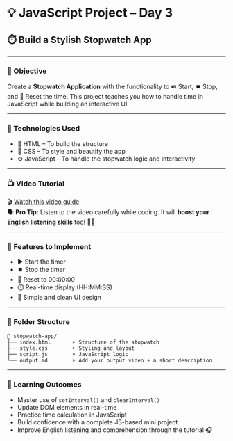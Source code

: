 
# 💡 JavaScript Project – Day 3  
## ⏱️ Build a Stylish Stopwatch App

---

### 🎯 Objective  
Create a **Stopwatch Application** with the functionality to ⏯️ Start, ⏹️ Stop, and 🔄 Reset the time. This project teaches you how to handle time in JavaScript while building an interactive UI.

---

### 🧰 Technologies Used
- 🧱 HTML – To build the structure  
- 🎨 CSS – To style and beautify the app  
- ⚙️ JavaScript – To handle the stopwatch logic and interactivity  

---

### 📺 Video Tutorial  
🎬 [Watch this video guide](https://youtu.be/cO-qjCC_UYQ?si=BVLmaLt5mFp798Og)  
🗣️ **Pro Tip:** Listen to the video carefully while coding. It will **boost your English listening skills** too! 🧠✨

---

### 🔑 Features to Implement
- ▶️ Start the timer  
- ⏹️ Stop the timer  
- 🔁 Reset to 00:00:00  
- ⏱️ Real-time display (HH:MM:SS)  
- 🧼 Simple and clean UI design  

---

### 📁 Folder Structure
```
📁 stopwatch-app/
├── index.html       ➤ Structure of the stopwatch
├── style.css        ➤ Styling and layout
├── script.js        ➤ JavaScript logic
└── output.md        ➤ Add your output video + a short description
```

---

### 📘 Learning Outcomes
- Master use of `setInterval()` and `clearInterval()`  
- Update DOM elements in real-time  
- Practice time calculation in JavaScript  
- Build confidence with a complete JS-based mini project  
- Improve English listening and comprehension through the tutorial 🎧

